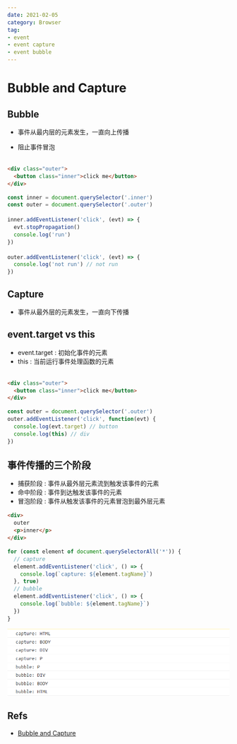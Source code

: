 ```yaml
---
date: 2021-02-05
category: Browser
tag:
- event
- event capture
- event bubble
---
```


# Bubble and Capture

## Bubble

- 事件从最内层的元素发生，一直向上传播

- 阻止事件冒泡

```html

<div class="outer">
  <button class="inner">click me</button>
</div>
```

```js
const inner = document.querySelector('.inner')
const outer = document.querySelector('.outer')

inner.addEventListener('click', (evt) => {
  evt.stopPropagation()
  console.log('run')
})

outer.addEventListener('click', (evt) => {
  console.log('not run') // not run
})
```

## Capture

- 事件从最外层的元素发生，一直向下传播

## event.target vs this

- event.target : 初始化事件的元素
- this : 当前运行事件处理函数的元素

```html

<div class="outer">
  <button class="inner">click me</button>
</div>
```

```js
const outer = document.querySelector('.outer')
outer.addEventListener('click', function(evt) {
  console.log(evt.target) // button
  console.log(this) // div
})
```

## 事件传播的三个阶段

- 捕获阶段 : 事件从最外层元素流到触发该事件的元素
- 命中阶段 : 事件到达触发该事件的元素
- 冒泡阶段 : 事件从触发该事件的元素冒泡到最外层元素

```html
<div>
  outer
  <p>inner</p>
</div>
```

```js
for (const element of document.querySelectorAll('*')) {
  // capture
  element.addEventListener('click', () => {
    console.log(`capture: ${element.tagName}`)
  }, true)
  // bubble
  element.addEventListener('click', () => {
    console.log(`bubble: ${element.tagName}`)
  })
}
```

![event propagation](./images/event_propagation.png)

## Refs

- [Bubble and Capture](https://javascript.info/bubbling-and-capturing)
